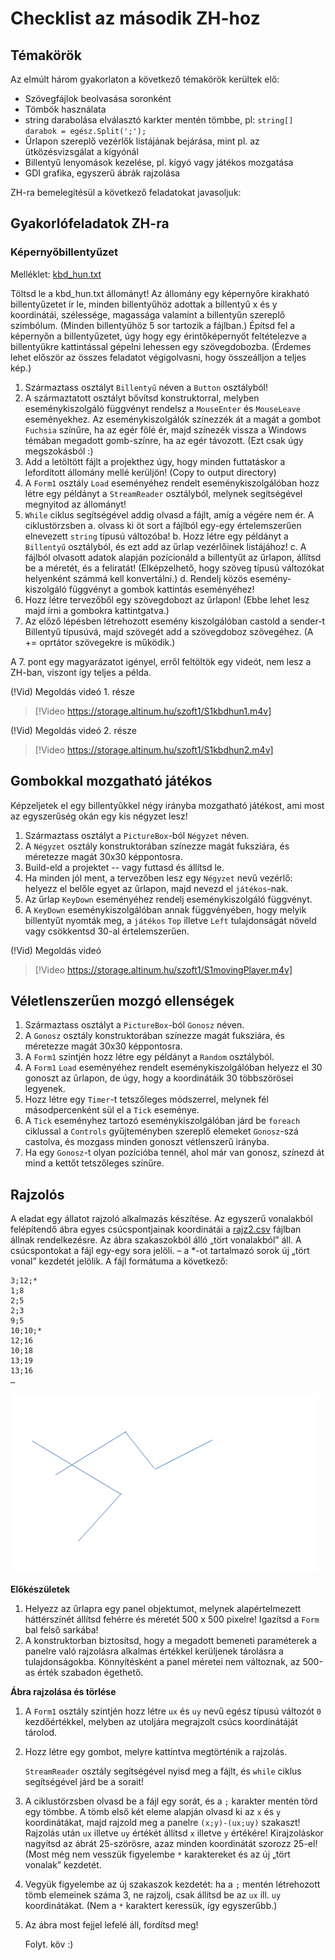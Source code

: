 # Checklist az második ZH-hoz

## Témakörök

Az elmúlt három gyakorlaton a következő témakörök kerültek elő:
- Szövegfájlok beolvasása soronként
- Tömbök használata
- string darabolása elválasztó karkter mentén tömbbe, pl: `string[] darabok = egész.Split(';');`
- Űrlapon szereplő vezérlők listájának bejárása, mint pl. az ütközésvizsgálat a kígyónál
- Billentyű lenyomások kezelése, pl. kígyó vagy játékos mozgatása
- GDI grafika, egyszerű ábrák rajzolása

ZH-ra bemelegítésül a következő feladatokat javasoljuk:

## Gyakorlófeladatok ZH-ra

### Képernyőbillentyűzet

Melléklet: [kbd_hun.txt](kbd_hun.txt)

Töltsd le a kbd_hun.txt állományt! Az állomány egy képernyőre kirakható billentyűzetet ír le, minden billentyűhöz adottak a billentyű x és y koordinátái, szélessége, magassága valamint a billentyűn szereplő szimbólum. (Minden billentyűhöz 5 sor tartozik a fájlban.) Építsd fel a képernyőn a billentyűzetet, úgy hogy egy érintőképernyőt feltételezve a billentyűkre kattintással gépelni lehessen egy szövegdobozba. (Érdemes lehet először az összes feladatot végigolvasni, hogy összeálljon a teljes kép.)

1.	Származtass osztályt `Billentyű` néven a `Button` osztályból!
2.	A származtatott osztályt bővítsd konstruktorral, melyben eseménykiszolgáló függvényt rendelsz a `MouseEnter` és `MouseLeave` eseményekhez. Az eseménykiszolgálók színezzék át a magát a gombot `Fuchsia` színűre, ha az egér fölé ér, majd színezék vissza a Windows témában megadott gomb-színre, ha az egér távozott. (Ezt csak úgy megszokásból :)
3.	Add a letöltött fájlt a projekthez úgy, hogy minden futtatáskor a lefordított állomány mellé kerüljön! (Copy to output directory)
4.	A `Form1` osztály `Load`  eseményéhez rendelt eseménykiszolgálóban hozz létre egy példányt a `StreamReader` osztályból, melynek segítségével megnyitod az állományt!
5.	`While` ciklus segítségével addig olvasd a fájlt, amíg a végére nem ér. A ciklustörzsben 
	a.	olvass ki öt sort a fájlból egy-egy értelemszerűen elnevezett `string` típusú változóba!
	b.	Hozz létre egy példányt a `Billentyű` osztályból, és ezt add az űrlap vezérlőinek listájához!
	c.	A fájlból olvasott adatok alapján pozícionáld a billentyűt az űrlapon, állítsd be a méretét, és a feliratát! (Elképzelhető, hogy szöveg típusú változókat helyenként számmá kell konvertálni.)
	d.	Rendelj közös esemény-kiszolgáló függvényt a gombok kattintás eseményéhez!
6.	Hozz létre tervezőből egy szövegdobozt az űrlapon! (Ebbe lehet lesz majd írni a gombokra kattintgatva.)
7.	Az előző lépésben létrehozott esemény kiszolgálóban castold a sender-t Billentyű típusúvá, majd szövegét add a szövegdoboz szövegéhez. (A += oprtátor szövegekre is működik.)

A 7. pont egy magyarázatot igényel, erről feltöltök egy videót, nem lesz a ZH-ban, viszont így teljes a példa.

(!Vid) Megoldás videó 1. része
> [!Video https://storage.altinum.hu/szoft1/S1kbdhun1.m4v]

(!Vid) Megoldás videó 2. része
> [!Video https://storage.altinum.hu/szoft1/S1kbdhun2.m4v]

## Gombokkal mozgatható játékos

Képzeljetek el egy billentyűkkel négy irányba mozgatható játékost, ami most az egyszerűség okán egy kis négyzet lesz!

1. Származtass osztályt a `PictureBox`-ból `Négyzet` néven. 
2. A `Négyzet` osztály konstruktorában színezze magát fuksziára, és méretezze magát 30x30 képpontosra.
3. Build-eld a projektet -- vagy futtasd és állítsd le.
4. Ha minden jól ment, a tervezőben lesz egy `Négyzet` nevű vezérlő: helyezz el belőle egyet az űrlapon, majd nevezd el `játékos`-nak.
5. Az űrlap `KeyDown` eseményéhez rendelj eseménykiszolgáló függvényt. 
6. A `KeyDown` eseménykiszolgálóban annak függvényében, hogy melyik billentyűt nyomták meg, a `játékos` `Top` illetve `Left` tulajdonságát növeld vagy csökkentsd 30-al értelemszerűen. 

(!Vid) Megoldás videó
> [!Video https://storage.altinum.hu/szoft1/S1movingPlayer.m4v]

## Véletlenszerűen mozgó ellenségek

1. Származtass osztályt a `PictureBox`-ból `Gonosz` néven. 
2. A ` Gonosz ` osztály konstruktorában színezze magát fuksziára, és méretezze magát 30x30 képpontosra.
3. A `Form1` szintjén hozz létre egy példányt a `Random` osztályból.
4. A `Form1` `Load` eseményéhez rendelt eseménykiszolgálóban helyezz el 30 gonoszt az űrlapon, de úgy, hogy a koordinátáik 30 többszörösei legyenek. 
5. Hozz létre egy `Timer`-t tetszőleges módszerrel, melynek fél másodpercenként sül el a `Tick` eseménye. 
6. A `Tick` eseményhez tartozó eseménykiszolgálóban járd be `foreach` ciklussal a `Controls` gyűjteményben szereplő elemeket `Gonosz`-szá castolva, és mozgass minden gonoszt vétlenszerű irányba. 
7. Ha egy `Gonosz`-t olyan pozícióba tennél, ahol már van gonosz, színezd át mind a kettőt tetszőleges színűre.



## Rajzolós

A eladat egy állatot rajzoló alkalmazás készítése. Az egyszerű vonalakból felépítendő ábra egyes csúcspontjainak koordinátái a [rajz2.csv](http://web.uni-corvinus.hu/~lmohacs/szoft/ZH/rajz2.csv) fájlban állnak rendelkezésre. Az ábra szakaszokból álló „tört vonalakból” áll. A csúcspontokat a fájl egy-egy sora jelöli. – a *-ot tartalmazó sorok új „tört vonal” kezdetét jelölik. A fájl formátuma a következő:

```
3;12;*
1;8
2;5
2;3
9;5
10;10;*
12;16
10;18
13;19
13;16
…
```

![img](clip_image001.png)

**Előkészületek**

1. Helyezz az űrlapra egy panel objektumot, melynek alapértelmezett háttérszínét állítsd fehérre és méretét 500 x 500 pixelre! Igazítsd a `Form` bal felső sarkába!
2. A konstruktorban biztosítsd, hogy a megadott bemeneti paraméterek a panelre való rajzolásra alkalmas értékkel kerüljenek tárolásra a tulajdonságokba. Könnyítésként a panel méretei nem változnak, az 500-as érték szabadon égethető.

**Ábra rajzolása és törlése**

1. A `Form1` osztály szintjén hozz létre `ux` és `uy` nevű egész típusú változót `0` kezdőértékkel, melyben az utoljára megrajzolt csúcs koordinátáját tárolod. 

2. Hozz létre egy gombot, melyre kattintva megtörténik a rajzolás. 

   `StreamReader` osztály segítségével nyisd meg a fájlt, és `while` ciklus segítségével járd be a sorait!

3. A ciklustörzsben olvasd be a fájl egy sorát, és a `;` karakter mentén törd egy tömbbe. A tömb első két eleme alapján olvasd ki az `x` és `y` koordinátákat, majd rajzold meg a panelre `(x;y)-(ux;uy)` szakaszt! Rajzolás után `ux` illetve `uy` értékét állítsd `x` illetve `y` értékére! Kirajzoláskor nagyítsd az ábrát 25-szörösre, azaz minden koordinátát szorozz 25-el! (Most még nem vesszük figyelembe `*` karaktereket és az új „tört vonalak” kezdetét.

4. Vegyük figyelembe az új szakaszok kezdetét: ha a `;` mentén létrehozott tömb elemeinek száma 3, ne rajzolj, csak állítsd be az `ux` ill.  `uy` koordinátákat. (Nem a `*` karaktert keressük, így egyszerűbb.)

5. Az ábra most fejjel lefelé áll, fordítsd meg!

   

   Folyt. köv :)
